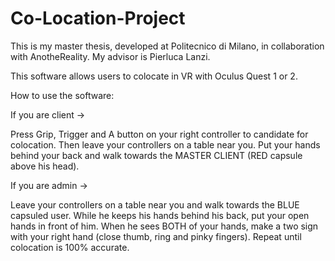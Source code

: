 # Co-Location-Project

This is my master thesis, developed at Politecnico di Milano, in collaboration with AnotheReality.
My advisor is Pierluca Lanzi.

This software allows users to colocate in VR with Oculus Quest 1 or 2.

How to use the software:

If you are client ->

Press Grip, Trigger and A button on your right controller to candidate for colocation.
Then leave your controllers on a table near you.
Put your hands behind your back and walk towards the MASTER CLIENT (RED capsule above his head).

If you are admin ->

Leave your controllers on a table near you and walk towards the BLUE capsuled user.
While he keeps his hands behind his back, put your open hands in front of him.
When he sees BOTH of your hands, make a two sign with your right hand (close thumb, ring and pinky fingers).
Repeat until colocation is 100% accurate.
